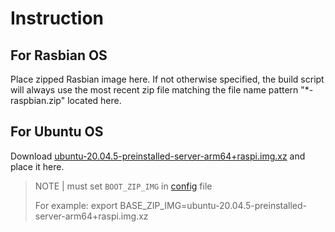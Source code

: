 # Instruction

## For Rasbian OS

Place zipped Rasbian image here.
If not otherwise specified, the build script will always use the most
recent zip file matching the file name pattern "*-raspbian.zip" located
here.

## For Ubuntu OS

Download 
[ubuntu-20.04.5-preinstalled-server-arm64+raspi.img.xz](http://cdimage.ubuntu.com/releases/20.04/release/ubuntu-20.04.5-preinstalled-server-arm64+raspi.img.xz) and place it here.

> NOTE | must set `BOOT_ZIP_IMG` in [config](../config) file
>
> For example:
> export BASE_ZIP_IMG=ubuntu-20.04.5-preinstalled-server-arm64+raspi.img.xz

